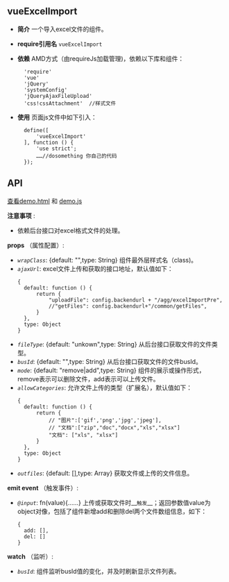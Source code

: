 ## vueExcelImport

+ __简介__ 一个导入excel文件的组件。
+ __require引用名__ `vueExcelImport`
+ __依赖__ AMD方式（由requireJs加载管理)，依赖以下库和组件：

        'require'
        'vue'
        'jQuery'
        'systemConfig'
        'jQueryAjaxFileUpload'
        'css!cssAttachment'  //样式文件

+ __使用__ 页面js文件中如下引入：

        define([
            'vueExcelImport'
        ], function () {
            'use strict';
            ……//dosomething 你自己的代码
        });

## API

[查看demo.html](./demo.html) 和 [demo.js](./demo.js)

__注意事项__ :

  + 依赖后台接口对excel格式文件的处理。

__props__ （属性配置）:

  + _`wrapClass`_: {default: "",type: String} 组件最外层样式名（class)。
  + _`ajaxUrl`_: excel文件上传和获取的接口地址，默认值如下：
    ```
    {
      default: function () {
          return {
              "uploadFile": config.backendurl + "/agg/excelImportPre",
              //"getFiles": config.backendurl+"/common/getFiles",
          }
      },
      type: Object
    }
    ```
  + _`fileType`_: {default: "unkown",type: String} 从后台接口获取文件的文件类型。
  + _`busId`_: {default: "",type: String} 从后台接口获取文件的文件busId。
  + _`mode`_: {default: "remove|add",type: String} 组件的展示或操作形式，remove表示可以删除文件，add表示可以上传文件。
  + _`allowCategories`_: 允许文件上传的类型（扩展名），默认值如下：
    ```
    {
      default: function () {
          return {
              // "图片":['gif','png','jpg','jpeg'],
              // "文档":["zip","doc","docx","xls","xlsx"]
              "文档": ["xls", "xlsx"]
          }
      },
      type: Object
    }
    ```
  + _`outfiles`_: {default: [],type: Array} 获取文件或上传的文件信息。

__emit event__ （触发事件）:
            
  + _`@input`_: fn(value){……} 上传或获取文件时__`触发`__；返回参数值value为object对像，包括了组件新增add和删除del两个文件数组信息，如下：
    ```
    {
      add: [],
      del: []
    }
    ```


__watch__ （监听）:
            
  + _`busId`_: 组件监听busId值的变化，并及时刷新显示文件列表。